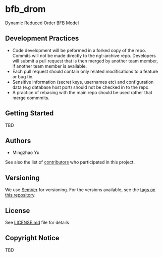 # bfb_drom
Dynamic Reduced Order BFB Model

## Development Practices

* Code development will be peformed in a forked copy of the repo. Commits will not be 
  made directly to the ngt-archive repo. Developers will submit a pull 
  request that is then merged by another team member, if another team member is available.
* Each pull request should contain only related modifications to a feature or bug fix.  
* Sensitive information (secret keys, usernames etc) and configuration data 
  (e.g database host port) should not be checked in to the repo.
* A practice of rebasing with the main repo should be used rather that merge commmits.

## Getting Started

TBD

## Authors

* Mingzhao Yu

See also the list of [contributors](https://github.com/CCSI-Toolset/bfb_drom/contributors) who participated in this project.

## Versioning

We use [SemVer](http://semver.org/) for versioning. For the versions available, 
see the [tags on this repository](https://github.com/CCSI-Toolset/bfb_drom/tags). 

## License

See [LICENSE.md](LICENSE.md) file for details

## Copyright Notice

TBD
